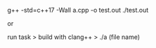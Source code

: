 g++ -std=c++17 -Wall a.cpp -o test.out
./test.out

or

run task > build with clang++ > ./a (file name)